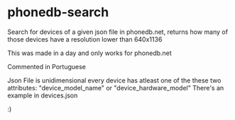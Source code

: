 # phonedb-search
Search for devices of a given json file in phonedb.net, returns how many of those devices have a resolution lower than 640x1136

This was made in a day and only works for phonedb.net

Commented in Portuguese

Json File is unidimensional every device has atleast one of the these two attributes: "device_model_name" or "device_hardware_model"
There's an example in devices.json

:)
